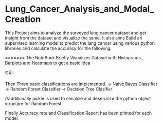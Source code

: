 # Lung_Cancer_Analysis_and_Modal_Creation

This Project aims to analyze the surveyed lung cancer dataset and get insight from the dataset and visualize the same. It also aims Build an supervised learning model to predict the lung cancer using various python libraries and calculate the accuracy for the following.

=======
The NoteBook Briefly Visualizes Dataset with Histograms , Barplots and Heatmaps to get a basic idea

⏰⏳💡

Then Three basic classifications are implemented.
-> Naive Bayes Classifier
-> Random Forest Classifier
-> Decision Tree Clasifier

//additionally pickle is used to serialize and deserialize the python object structure for Random Forest.

Finally Accuracy rate and Classification Report has been printed for each model.
